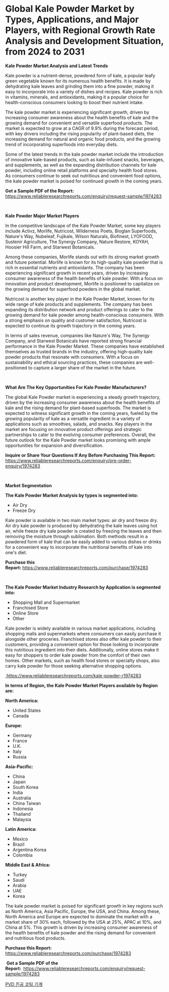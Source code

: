 <p><h1>Global Kale Powder Market by Types, Applications, and Major Players, with Regional Growth Rate Analysis and Development Situation, from 2024 to 2031</h1></p><p><strong>Kale Powder Market Analysis and Latest Trends</strong></p>
<p><p>Kale powder is a nutrient-dense, powdered form of kale, a popular leafy green vegetable known for its numerous health benefits. It is made by dehydrating kale leaves and grinding them into a fine powder, making it easy to incorporate into a variety of dishes and recipes. Kale powder is rich in vitamins, minerals, and antioxidants, making it a popular choice for health-conscious consumers looking to boost their nutrient intake.</p><p>The kale powder market is experiencing significant growth, driven by increasing consumer awareness about the health benefits of kale and the growing demand for convenient and versatile superfood products. The market is expected to grow at a CAGR of 9.9% during the forecast period, with key drivers including the rising popularity of plant-based diets, the increasing demand for natural and organic food products, and the growing trend of incorporating superfoods into everyday diets.</p><p>Some of the latest trends in the kale powder market include the introduction of innovative kale-based products, such as kale-infused snacks, beverages, and supplements, as well as the expanding distribution channels for kale powder, including online retail platforms and specialty health food stores. As consumers continue to seek out nutritious and convenient food options, the kale powder market is poised for continued growth in the coming years.</p></p>
<p><strong>Get a Sample PDF of the Report:&nbsp;</strong> <a href="https://www.reliableresearchreports.com/enquiry/request-sample/1974283">https://www.reliableresearchreports.com/enquiry/request-sample/1974283</a></p>
<p>&nbsp;</p>
<p><strong>Kale Powder Major Market Players</strong></p>
<p><p>In the competitive landscape of the Kale Powder Market, some key players include Activz, Morlife, Nutricost, Wilderness Poets, Bioglan Superfoods, Nature's Way, Nubeleaf, Fujikale, Wilson Naturals, Biofinest, LYOFOOD, Sustenir Agriculture, The Synergy Company, Nature Restore, KOYAH, Hoosier Hill Farm, and Starwest Botanicals. </p><p>Among these companies, Morlife stands out with its strong market growth and future potential. Morlife is known for its high-quality kale powder that is rich in essential nutrients and antioxidants. The company has been experiencing significant growth in recent years, driven by increasing consumer awareness of the health benefits of kale powder. With a focus on innovation and product development, Morlife is positioned to capitalize on the growing demand for superfood powders in the global market.</p><p>Nutricost is another key player in the Kale Powder Market, known for its wide range of kale products and supplements. The company has been expanding its distribution network and product offerings to cater to the growing demand for kale powder among health-conscious consumers. With a strong emphasis on quality and customer satisfaction, Nutricost is expected to continue its growth trajectory in the coming years.</p><p>In terms of sales revenue, companies like Nature's Way, The Synergy Company, and Starwest Botanicals have reported strong financial performance in the Kale Powder Market. These companies have established themselves as trusted brands in the industry, offering high-quality kale powder products that resonate with consumers. With a focus on sustainability and ethical sourcing practices, these companies are well-positioned to capture a larger share of the market in the future.</p></p>
<p>&nbsp;</p>
<p><strong>What Are The Key Opportunities For Kale Powder Manufacturers?</strong></p>
<p><p>The global Kale Powder market is experiencing a steady growth trajectory, driven by the increasing consumer awareness about the health benefits of kale and the rising demand for plant-based superfoods. The market is expected to witness significant growth in the coming years, fueled by the growing popularity of kale as a versatile ingredient in a variety of applications such as smoothies, salads, and snacks. Key players in the market are focusing on innovative product offerings and strategic partnerships to cater to the evolving consumer preferences. Overall, the future outlook for the Kale Powder market looks promising with ample opportunities for expansion and diversification.</p></p>
<p><strong>Inquire or Share Your Questions If Any Before Purchasing This Report:</strong> <a href="https://www.reliableresearchreports.com/enquiry/pre-order-enquiry/1974283">https://www.reliableresearchreports.com/enquiry/pre-order-enquiry/1974283</a></p>
<p>&nbsp;</p>
<p><strong>Market Segmentation</strong></p>
<p><strong>The Kale Powder Market Analysis by types is segmented into:</strong></p>
<p><ul><li>Air Dry</li><li>Freeze Dry</li></ul></p>
<p><p>Kale powder is available in two main market types: air dry and freeze dry. Air dry kale powder is produced by dehydrating the kale leaves using hot air, while freeze dry kale powder is created by freezing the leaves and then removing the moisture through sublimation. Both methods result in a powdered form of kale that can be easily added to various dishes or drinks for a convenient way to incorporate the nutritional benefits of kale into one's diet.</p></p>
<p><strong>Purchase this Report:&nbsp;</strong><a href="https://www.reliableresearchreports.com/purchase/1974283">https://www.reliableresearchreports.com/purchase/1974283</a></p>
<p>&nbsp;</p>
<p><strong>The Kale Powder Market Industry Research by Application is segmented into:</strong></p>
<p><ul><li>Shopping Mall and Supermarket</li><li>Franchised Store</li><li>Online Store</li><li>Other</li></ul></p>
<p><p>Kale powder is widely available in various market applications, including shopping malls and supermarkets where consumers can easily purchase it alongside other groceries. Franchised stores also offer kale powder to their customers, providing a convenient option for those looking to incorporate this nutritious ingredient into their diets. Additionally, online stores make it easy for shoppers to order kale powder from the comfort of their own homes. Other markets, such as health food stores or specialty shops, also carry kale powder for those seeking alternative shopping options.</p></p>
<p><a href="https://www.reliableresearchreports.com/kale-powder-r1974283">&nbsp;https://www.reliableresearchreports.com/kale-powder-r1974283</a></p>
<p><strong>In terms of Region, the Kale Powder Market Players available by Region are:</strong></p>
<p>
    <p> <strong> North America: </strong>
        <ul>
            <li>United States</li>
            <li>Canada</li>
        </ul>
        </p> 
    <p> <strong> Europe: </strong>
        <ul>
            <li>Germany</li>
            <li>France</li>
            <li>U.K.</li>
            <li>Italy</li>
            <li>Russia</li>
        </ul>
        </p> 
    <p> <strong> Asia-Pacific: </strong>
        <ul>
            <li>China</li>
            <li>Japan</li>
            <li>South Korea</li>
            <li>India</li>
            <li>Australia</li>
            <li>China Taiwan</li>
            <li>Indonesia</li>
            <li>Thailand</li>
            <li>Malaysia</li>
        </ul>
        </p> 
    <p> <strong> Latin America: </strong>
        <ul>
            <li>Mexico</li>
            <li>Brazil</li>
            <li>Argentina Korea</li>
            <li>Colombia</li>
        </ul>
        </p> 
    <p> <strong> Middle East & Africa: </strong>
        <ul>
            <li>Turkey</li>
            <li>Saudi</li>
            <li>Arabia</li>
            <li>UAE</li>
            <li>Korea</li>
        </ul>
    </p>
    </p>
<p><p>The kale powder market is poised for significant growth in key regions such as North America, Asia Pacific, Europe, the USA, and China. Among these, North America and Europe are expected to dominate the market with a market share of 30% each, followed by the USA at 25%, APAC at 10%, and China at 5%. This growth is driven by increasing consumer awareness of the health benefits of kale powder and the rising demand for convenient and nutritious food products.</p></p>
<p><strong>Purchase this Report: </strong><a href="https://www.reliableresearchreports.com/purchase/1974283">https://www.reliableresearchreports.com/purchase/1974283</a></p>
<p>&nbsp;<strong>Get a Sample PDF of the Report:&nbsp;&nbsp;</strong><a href="https://www.reliableresearchreports.com/enquiry/request-sample/1974283">https://www.reliableresearchreports.com/enquiry/request-sample/1974283</a></p>
<p><strong></strong></p>
<p><p><a href="https://github.com/tasfiyaj85/Market-Research-Report-List-2/blob/main/581745343002.md">PVD 진공 코팅 기계</a></p></p>